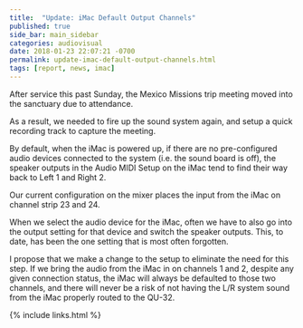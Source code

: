 ```yaml
---
title:  "Update: iMac Default Output Channels"
published: true
side_bar: main_sidebar
categories: audiovisual
date: 2018-01-23 22:07:21 -0700
permalink: update-imac-default-output-channels.html
tags: [report, news, imac]
---
```


After service this past Sunday, the Mexico Missions trip meeting moved into the sanctuary due to attendance.

As a result, we needed to fire up the sound system again, and setup a quick recording track to capture the meeting.

By default, when the iMac is powered up, if there are no pre-configured audio devices connected to the system (i.e. the sound board is off), the speaker outputs in the Audio MIDI Setup on the iMac tend to find their way back to Left 1 and Right 2.

Our current configuration on the mixer places the input from the iMac on channel strip 23 and 24.

When we select the audio device for the iMac, often we have to also go into the output setting for that device and switch the speaker outputs. This, to date, has been the one setting that is most often forgotten.

I propose that we make a change to the setup to eliminate the need for this step. If we bring the audio from the iMac in on channels 1 and 2, despite any given connection status, the iMac will always be defaulted to those two channels, and there will never be a risk of not having the L/R system sound from the iMac properly routed to the QU-32.

{% include links.html %}
